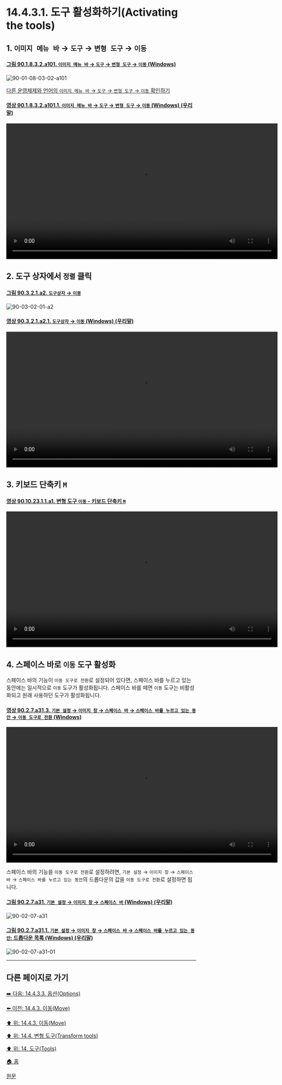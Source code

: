 # 14.4.3.1. 도구 활성화하기(Activating the tools)

<a id="14-04-03-01-s1"></a>

## 1. `이미지 메뉴 바` → `도구` → `변형 도구` → `이동`

<a id="90-01-08-03-02-a101"></a>

#### [그림 90.1.8.3.2.a101. `이미지 메뉴 바` → `도구` → `변형 도구` → `이동` (Windows)](./90-01-08-03-02-move.md#90-01-08-03-02-a101)
![90-01-08-03-02-a101](https://github.com/wonder13662/gimp/assets/15767104/1d8fccb0-cf3a-47f8-bfb6-eb09507d89f3)

[다른 운영체제와 언어의 `이미지 메뉴 바` → `도구` → `변형 도구` → `이동` 확인하기](./90-01-08-03-02-move.md#90-01-08-03-02-a102)

<a id="90-01-08-03-02-a101-01"></a>

#### [영상 90.1.8.3.2.a101.1. `이미지 메뉴 바` → `도구` → `변형 도구` → `이동` (Windows) (우리말)](./90-01-08-03-02-move.md#90-01-08-03-02-a101-01)
<video controls="controls" width="720" src="https://github.com/wonder13662/gimp/assets/15767104/a143ca09-9e56-4f6e-b90a-3941b599d839"></video>

<a id="14-04-03-01-s2"></a>

## 2. 도구 상자에서 `정렬` 클릭

<a id="90-03-02-01-a2"></a>

#### [그림 90.3.2.1.a2. `도구상자` → `이동`](./90-03-02-01-move.md#90-03-02-01-a2)
![90-03-02-01-a2](https://github.com/wonder13662/gimp/assets/15767104/ad8fbe93-d22d-4767-988a-21b3a01fc174)

<a id="90-03-02-01-a2-01"></a>

#### [영상 90.3.2.1.a2.1. `도구상자` → `이동` (Windows) (우리말)](./90-03-02-01-move.md#90-03-02-01-a2-01)
<video controls="controls" width="720" src="https://github.com/wonder13662/gimp/assets/15767104/3ef460c8-d78e-4bc4-ae6a-f6539fc19848"></video>

<a id="14-04-03-01-s3"></a>

## 3. 키보드 단축키 `M`

<a id="90-10-23-01-01-a1"></a>

#### [영상 90.10.23.1.1.a1. 변형 도구 `이동` - 키보드 단축키 `M`](./90-10-23-01-01-m.md#90-10-23-01-01-a1)
<video controls="controls" width="720" src="https://github.com/wonder13662/gimp/assets/15767104/8448a9e8-4818-492d-bc2c-a35ce79aa630"></video>

<a id="14-04-03-01-s4"></a>

## 4. 스페이스 바로 `이동` 도구 활성화
스페이스 바의 기능이 `이동 도구로 전환`로 설정되어 있다면, 스페이스 바를 누르고 있는 동안에는 일시적으로 `이동` 도구가 활성화됩니다. 스페이스 바를 떼면 `이동` 도구는 비활성화되고 원래 사용하던 도구가 활성화됩니다.

<a id="90-02-07-a31-03"></a>

#### [영상 90.2.7.a31.3. `기본 설정` → `이미지 창` → `스페이스 바` → `스페이스 바를 누르고 있는 동안` → `이동 도구로 전환` (Windows)](./90-02-07-00-image-windows.md#90-02-07-a31-03)
<video controls="controls" width="720" src="https://github.com/wonder13662/gimp/assets/15767104/d197748d-fea4-4153-a080-0d8e674137fd"></video>

스페이스 바의 기능을 `이동 도구로 전환`로 설정하려면, `기본 설정` → `이미지 창` → `스페이스 바` → `스페이스 바를 누르고 있는 동안`의 드롭다운의 값을 `이동 도구로 전환`로 설정하면 됩니다.

<a id="90-02-07-a31"></a>

#### [그림 90.2.7.a31. `기본 설정` → `이미지 창` → `스페이스 바` (Windows) (우리말)](./90-02-07-00-image-windows.md#90-02-07-a31)
![90-02-07-a31](https://github.com/wonder13662/gimp/assets/15767104/0dbf52b9-4174-44e2-a40a-d0c82915c4de)

<a id="90-02-07-a31-01"></a>

#### [그림 90.2.7.a31.1. `기본 설정` → `이미지 창` → `스페이스 바` → `스페이스 바를 누르고 있는 동안`: 드롭다운 목록 (Windows) (우리말)](./90-02-07-00-image-windows.md#90-02-07-a31-01)
![90-02-07-a31-01](https://github.com/wonder13662/gimp/assets/15767104/fd19357e-5638-4366-8911-607fe3e09ddb)

***

## 다른 페이지로 가기

[➡️ 다음: 14.4.3.3. 옵션(Options)](./14-04-03-03-summary_of_move_tool_actions.md)

[⬅️ 이전: 14.4.3. 이동(Move)](./14-04-03-00-move.md)

[⬆️ 위: 14.4.3. 이동(Move)](./14-04-03-00-move.md)

[⬆️ 위: 14.4. 변형 도구(Transform tools)](./14-04-00-transform-tools.md)

[⬆️ 위: 14. 도구(Tools)](./14-00-tools.md)

[🏠 홈](./00-home.md)

[원문](https://docs.gimp.org/2.10/ko/gimp-tool-move.html#idm14978)